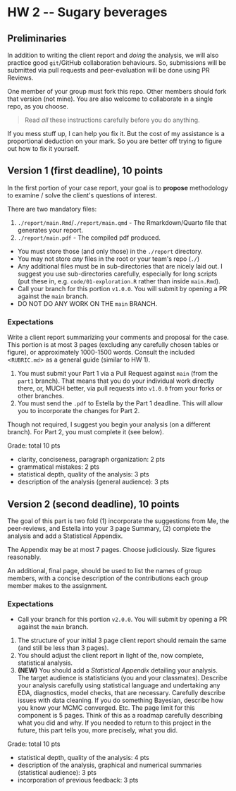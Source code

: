 # HW 2 -- Sugary beverages

## Preliminaries

In addition to writing the client report and _doing_ the analysis, we will also
practice good `git`/GitHub collaboration behaviours. So, submissions will be
submitted via pull requests and peer-evaluation will be done using PR Reviews.

One member of your group must fork this repo. Other members should fork that
version (not mine). You are also welcome to collaborate in a single repo, as
you choose.

> Read _all_ these instructions carefully before you do anything. 

If you mess stuff up, I can help you fix it. But the cost of my assistance is a
proportional deduction on your mark. So you are better off trying to figure out
how to fix it yourself.

## Version 1 (first deadline), 10 points

In the first portion of your case report, your goal is to **propose**
methodology to examine / solve the client's questions of interest.

There are two mandatory files:

1. `./report/main.Rmd`/`./report/main.qmd` - The Rmarkdown/Quarto file that 
generates your report.
1. `./report/main.pdf` - The compiled pdf produced.

* You must store those (and only those) in the `./report` directory.
* You may not store _any_ files in the root or your team's repo (`./`)
* Any additional files must be in sub-directories that are nicely laid out. 
I suggest you use sub-directories carefully, especially for long scripts
(put these in, e.g. `code/01-exploration.R` rather than inside `main.Rmd`).
* Call your branch for this portion `v1.0.0`. You will submit by opening a PR
against the `main` branch.
* DO NOT DO ANY WORK ON THE `main` BRANCH. 

### Expectations

Write a client report summarizing your comments and proposal for the case. This
portion is at most 3 pages (excluding any carefully chosen tables or figure), or
approximately 1000-1500 words. Consult the included <`RUBRIC.md`> as a general 
guide (similar to HW 1).

1. You must submit your Part 1 via a Pull Request against `main` (from the 
`part1` branch). That means that you do your individual work directly there, or,
MUCH better, via pull requests into `v1.0.0` from your forks or other branches.
1. You must send the `.pdf` to Estella  by the Part 1 deadline. This will allow 
you to incorporate the changes for Part 2.

Though not required, I suggest you begin your analysis (on a different branch).
For Part 2, you must complete it (see below). 

Grade: total 10 pts

- clarity, conciseness, paragraph organization: 2 pts
- grammatical mistakes: 2 pts
- statistical depth, quality of the analysis: 3 pts
- description of the analysis (general audience): 3 pts

## Version 2 (second deadline), 10 points

The goal of this part is two fold (1) incorporate the suggestions from Me, the
peer-reviews, and Estella into your 3 page Summary, (2) complete the analysis
and add a Statistical Appendix.

The Appendix may be at most 7 pages. Choose judiciously. Size figures reasonably.

An additional, final page, should be used to list the names of group members, 
with a concise description of the contributions each group member makes to the
assignment.

### Expectations

* Call your branch for this portion `v2.0.0`. You will submit by opening a PR
against the `main` branch.

1. The structure of your initial 3 page client report should remain the same
(and still be less than 3 pages).
1. You should adjust the client report in light of the, now complete,
statistical analysis.
1. **(NEW)** You should add a *Statistical Appendix* detailing your analysis.
The target audience is statisticians (you and your classmates). Describe your
analysis carefully using statistical language and undertaking any EDA,
diagnostics, model checks, that are necessary. Carefully describe issues with
data cleaning. If you do something Bayesian, describe how you know your MCMC
converged. Etc. The page limit for this component is 5 pages. Think of this
as a roadmap carefully describing what you did and why. If you needed to
return to this project in the future, this part tells you, more precisely,
what you did.

Grade: total 10 pts

- statistical depth, quality of the analysis: 4 pts
- description of the analysis, graphical and numerical summaries (statistical
  audience):  3 pts
- incorporation of previous feedback: 3 pts

